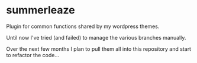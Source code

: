 # summerleaze
Plugin for common functions shared by my wordpress themes.

Until now I've tried (and failed) to manage the various branches manually. 

Over the next few months I plan to pull them all into this repository and start to refactor the code...
